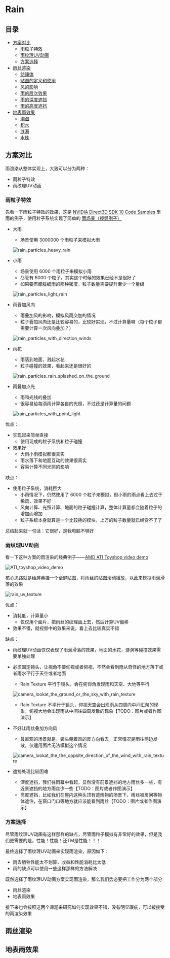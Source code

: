 # Rain

## 目录
+ [方案对比](#方案对比)
    + [雨粒子特效](#雨粒子特效)
    + [雨纹理UV动画](#雨纹理UV动画)
    + [方案选择](#方案选择)
+ [雨丝渲染](#雨丝渲染)
    + [纺锤体](#纺锤体)
    + [贴图的定义和使用](#贴图的定义和使用)
    + [风的影响](#风的影响)
    + [雨的层次效果](#雨的层次效果)
    + [雨的深度遮挡](#雨的深度遮挡)
    + [雨的高度遮挡](#雨的高度遮挡)
+ [地表雨效果](#地表雨效果)
    + [潮湿](#潮湿)
    + [积水](#积水)
    + [涟漪](#涟漪)
    + [水珠](#水珠)

## 方案对比
雨渲染从整体实现上，大致可以分为两种：
+ 雨粒子特效
+ 雨纹理UV动画

### 雨粒子特效
先看一下雨粒子特效的效果，这是 [NVIDIA Direct3D SDK 10 Code Samples](https://developer.download.nvidia.cn/SDK/10.5/direct3d/samples.html#rain) 里雨的例子，使用粒子系统实现了简单的 [雨场景（视频例子）](./images/Rain.wmv)

+ 大雨
    + 场景使用 3000000 个雨粒子来模拟大雨

    ![rain_particles_heavy_rain](./images/rain_particles_heavy_rain.png)

+ 小雨
    + 场景使用 6000 个雨粒子来模拟小雨
    + 尽管有 6000 个粒子，其实这个时候的效果已经不是很好了
    + 如果要有朦胧细雨的那种密度，粒子数量需要提升至少一个量级

    ![rain_particles_light_rain](./images/rain_particles_light_rain.png)

+ 雨叠加风向
    + 雨叠加风的影响，模拟风雨交加的情况
    + 粒子叠加风向还是比较容易的，比较好实现，不过计算量嘛（每个粒子都需要计算一次风向叠加？）

    ![rain_particles_with_direction_winds](./images/rain_particles_with_direction_winds.png)

+ 雨花
    + 雨落到地面，溅起水花
    + 粒子碰撞的效果，看起来还是很好的

    ![rain_particles_rain_splashed_on_the_ground](./images/rain_particles_rain_splashed_on_the_ground.png)

+ 雨叠加点光
    + 雨和光线的叠加
    + 很容易给每滴雨计算各自的光照，不过还是计算量的问题

    ![rain_particles_with_point_light](./images/rain_particles_with_point_light.png)

优点：
+ 实现起来简单直接
    + 使用现成的粒子系统和粒子碰撞
+ 效果好
    + 大雨小雨模拟都很真实
    + 雨水落下和地面互动的效果很真实
    + 容易计算不同光照的影响

缺点：
+ 使用粒子系统，消耗巨大
    + 小雨情况下，仍然使用了 6000 个粒子来模拟，但小雨的雨点看上去过于稀疏，效果不好
    + 风向计算、光照计算、地面的粒子碰撞计算，整体计算量都会随着粒子的增加而增加
    + 粒子系统本身就算是一个比较耗的模块，上万的粒子数量就已经受不了了

总结起来就一句话：它很好，是我电脑不够好

### 雨纹理UV动画
看一下这种方案的雨渲染的经典例子——[AMD ATI Toyshop video demo](https://www.youtube.com/watch?v=LtxvpS5AYHQ)

![ATI_toyshop_video_demo](./images/ATI_toyshop_video_demo.png)

核心思路就是给屏幕挂一个全屏贴图，将雨丝的贴图滚动播放，以此来模拟雨滴滑落的效果

![rain_uv_texture](./images/rain_uv_texture.png)

优点：
+ 消耗低，计算量小
    + 仅仅用个面片，把雨丝的纹理画上去，然后计算UV偏移
+ 效果不错，就视频中的效果来说，看上去比较真实不错

缺点：
+ 雨纹理UV动画仅仅表现了雨滴滑落的效果，地面的水花，涟漪等碰撞效果需要单独处理
+ 必须固定镜头，让视角不要仰视或者俯视，不然会看到雨从奇怪的地方落下或者雨水平行于天空或者地面
    + Rain Texture 平行于镜头，会在俯仰角发现雨和天空、大地等平行

    ![camera_lookat_the_ground_or_the_sky_with_rain_texture](./images/camera_lookat_the_ground_or_the_sky_with_rain_texture.png)

    + Rain Texture 不平行于镜头，仰视天空会出现雨从四周向中间汇聚的现象，俯视大地会出现雨从中间往四周发散的现象【TODO：图片或者作图演示】
+ 不好让雨丝叠加方向风
    + 最直观的场景就是，镜头朝着风的反方向看去，正常情况是雨往两边发散，仅适用面片无法模拟这个情况
    
    ![camera_lookat_the_the_oppsite_direction_of_the_wind_with_rain_texture](./images/camera_lookat_the_the_oppsite_direction_of_the_wind_with_rain_texture.png)

+ 遮挡处理比较困难
    + 深度遮挡，我们往雨幕中看起，显然没有前景遮挡的地方雨丝多一些，有近景遮挡的地方雨丝少一些【TODO：图片或者作图演示】
    + 高度遮挡，比如我们在屋内这种头顶有遮雨物的场景下，雨丝被房间等物体遮住，在窗口门口等地方就应该能看到雨丝【TODO：图片或者作图演示】

### 方案选择
尽管雨纹理UV动画有这样那样的缺点，尽管雨粒子模拟有非常好的效果，但是我们更需要的是，性能！性能！还TM是性能！！！

最终选择了雨纹理UV动画来实现雨渲染，原因如下：
+ 雨去牺牲性能太不划算，收益和性能消耗比太低
+ 雨的缺点可以使用一些这样那样的方法解决

既然选择了雨纹理UV动画方案实现雨渲染，那么我们势必要把工作分为两个部分
+ 雨丝渲染
+ 地表雨效果

接下来也会按照这两个课题来研究如何实现效果不错，没有明显瑕疵，可以被接受的雨渲染效果

## 雨丝渲染
## 地表雨效果

